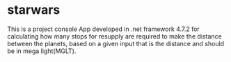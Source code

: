 # starwars
This is a project console App developed in .net framework 4.7.2 for calculating how many stops for resupply are required to make the distance between the planets, based on a given input that is the distance and should be in mega light(MGLT).
